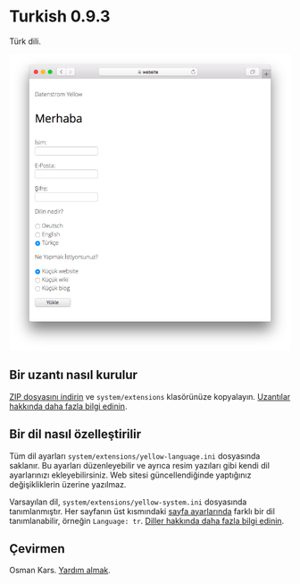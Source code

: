 # Turkish 0.9.3

Türk dili.

<p align="center"><img src="SCREENSHOT.png" alt="Ekran görüntüsü"></p>

## Bir uzantı nasıl kurulur

[ZIP dosyasını indirin](https://github.com/annaesvensson/yellow-language/raw/main/downloads/turkish.zip) ve `system/extensions` klasörünüze kopyalayın. [Uzantılar hakkında daha fazla bilgi edinin](https://github.com/annaesvensson/yellow-update). 

## Bir dil nasıl özelleştirilir

Tüm dil ayarları `system/extensions/yellow-language.ini` dosyasında saklanır. Bu ayarları düzenleyebilir ve ayrıca resim yazıları gibi kendi dil ayarlarınızı ekleyebilirsiniz. Web sitesi güncellendiğinde yaptığınız değişikliklerin üzerine yazılmaz.

Varsayılan dil, `system/extensions/yellow-system.ini` dosyasında tanımlanmıştır. Her sayfanın üst kısmındaki [sayfa ayarlarında](https://github.com/annaesvensson/yellow-core#settings-page) farklı bir dil tanımlanabilir, örneğin `Language: tr`. [Diller hakkında daha fazla bilgi edinin](https://datenstrom.se/yellow/help/how-to-customise-languages).

## Çevirmen

Osman Kars. [Yardım almak](https://datenstrom.se/yellow/help/).
